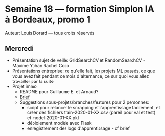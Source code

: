# Semaine 18 — formation Simplon IA à Bordeaux, promo 1

Auteur: Louis Dorard — tous droits réservés

## Mercredi

* Présentation sujet de veille: GridSearchCV et RandomSearchCV - Maxime Yohan Rachel Coco
* Présentations entreprise: ce qu'elle fait, les projets ML passés, ce que vous avez fait pendant ce mois d'alternance, ce sur quoi vous allez travailler par la suite
* Projet immo
  * README pour Guillaume E. et Arnaud?
  * [Brief](https://gist.github.com/louisdorard/88e09b8fdc4be81c27cde6e1b9bb9f61)
  * Suggestions sous-projets/branches/features pour 2 personnes:
    * script pour relancer le scrapping et l'apprentissage facilement, et créer des fichiers train-2020-01-XX.csv (pareil pour val et test) et model-2020-01-XX.pkl
    * déploiement modèle avec Flask
    * enregistrement des logs d'apprentissage - cf brief
